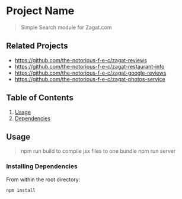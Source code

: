 # Project Name

> Simple Search module for Zagat.com

## Related Projects

  - https://github.com/the-notorious-f-e-c/zagat-reviews
  - https://github.com/the-notorious-f-e-c/zagat-restaurant-info
  - https://github.com/the-notorious-f-e-c/zagat-google-reviews
  - https://github.com/the-notorious-f-e-c/zagat-photos-service

## Table of Contents

1. [Usage](#Usage)
1. [Dependencies](#dependencies)

## Usage

> npm run build to compile jsx files to one bundle
> npm run server 


### Installing Dependencies

From within the root directory:

```sh
npm install
```
